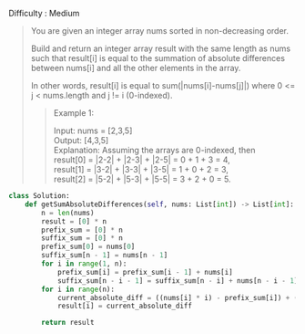 Difficulty : Medium 

>You are given an integer array nums sorted in non-decreasing order.
>
>Build and return an integer array result with the same length as nums such that result[i] is equal to the summation of absolute differences between nums[i] and all the other elements in the array.
>
>In other words, result[i] is equal to sum(|nums[i]-nums[j]|) where 0 <= j < nums.length and j != i (0-indexed).
>
>>Example 1:  
>>
>>Input: nums = [2,3,5]  
>>Output: [4,3,5]  
>>Explanation: Assuming the arrays are 0-indexed, then  
>>result[0] = |2-2| + |2-3| + |2-5| = 0 + 1 + 3 = 4,  
>>result[1] = |3-2| + |3-3| + |3-5| = 1 + 0 + 2 = 3,  
>>result[2] = |5-2| + |5-3| + |5-5| = 3 + 2 + 0 = 5.  


```python
class Solution:
    def getSumAbsoluteDifferences(self, nums: List[int]) -> List[int]:
        n = len(nums)
        result = [0] * n
        prefix_sum = [0] * n
        suffix_sum = [0] * n
        prefix_sum[0] = nums[0]
        suffix_sum[n - 1] = nums[n - 1]
        for i in range(1, n):
            prefix_sum[i] = prefix_sum[i - 1] + nums[i]
            suffix_sum[n - i - 1] = suffix_sum[n - i] + nums[n - i - 1]
        for i in range(n):
            current_absolute_diff = ((nums[i] * i) - prefix_sum[i]) + (suffix_sum[i] - (nums[i] * (n - i - 1)))
            result[i] = current_absolute_diff

        return result
```
